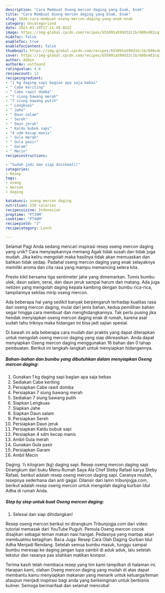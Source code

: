 ```yaml
---
description: "Cara Membuat Oseng mercon daging yang Enak, Enak"
title: "Cara Membuat Oseng mercon daging yang Enak, Enak"
slug: 1626-cara-membuat-oseng-mercon-daging-yang-enak-enak
category: Uncategorized
date: 2023-03-29T17:11:49.852Z
image: https://img-global.cpcdn.com/recipes/b55091a599d32c1b/680x482cq70/oseng-mercon-daging-foto-resep-utama.jpg
hideToc: false
enableToc: true
enableTocContent: false
thumbnail: https://img-global.cpcdn.com/recipes/b55091a599d32c1b/680x482cq70/oseng-mercon-daging-foto-resep-utama.jpg
cover: https://img-global.cpcdn.com/recipes/b55091a599d32c1b/680x482cq70/oseng-mercon-daging-foto-resep-utama.jpg
author: Admin
authorAv: notfound
ratingvalue: 4.6
reviewcount: 13
recipeingredient:
- "1 kg daging sapi bagian apa saja bebas"
- " Cabe keriting"
- " Cabe rawit domba"
- "7 siung bawang merah"
- "7 siung bawang putih"
- " Lengkuas"
- " Jahe"
- " Daun salam"
- " Sereh"
- " Daun jeruk"
- " Kaldu bubuk sapi"
- "4 sdm kecap manis"
- " Gula merah"
- " Gula pasir"
- " Garam"
- " Mecin"
recipeinstructions:

- "Sudah jadi dan siap dinikmati!"
categories:
- Resep
tags:
- oseng
- mercon
- daging

katakunci: oseng mercon daging 
nutrition: 239 calories
recipecuisine: Indonesian
preptime: "PT39M"
cooktime: "PT46M"
recipeyield: "3"
recipecategory: Lunch

---
```



Selamat Pagi Anda sedang mencari inspirasi resep oseng mercon daging yang unik? Cara menyiapkannya memang Agak tidak susah dan tidak juga mudah. Jika keliru mengolah maka hasilnya tidak akan memuaskan dan bahkan tidak sedap. Padahal oseng mercon daging yang enak selayaknya memiliki aroma dan cita rasa yang mampu memancing selera kita.


Presto kikil bersama tiga sentimeter jahe yang dimemarkan. Tumis bumbu ulek, daun salam, serai, dan daun jeruk sampai harum dan matang. Ada juga netizen yang mengolah daging kepala kambing dengan bumbu rica-rica, tampilannya sekilas mirip oseng mercon.

Ada beberapa hal yang sedikit banyak berpengaruh terhadap kualitas rasa dari oseng mercon daging, mulai dari jenis bahan, kedua pemilihan bahan segar hingga cara membuat dan menghidangkannya. Tak perlu pusing jika hendak menyiapkan oseng mercon daging enak di rumah, karena asal sudah tahu triknya maka hidangan ini bisa jadi sajian spesial.


Di bawah ini ada beberapa cara mudah dan praktis yang dapat diterapkan untuk mengolah oseng mercon daging yang siap dikreasikan. Anda dapat menyiapkan Oseng mercon daging menggunakan 16 bahan dan 0 tahap pembuatan. Berikut ini langkah-langkah untuk menyiapkan hidangannya.

<!--inarticleads1-->

##### Bahan-bahan dan bumbu yang dibutuhkan dalam menyiapkan Oseng mercon daging:

1. Gunakan 1 kg daging sapi bagian apa saja bebas
1. Sediakan  Cabe keriting
1. Persiapkan  Cabe rawit domba
1. Persiapkan 7 siung bawang merah
1. Sediakan 7 siung bawang putih
1. Siapkan  Lengkuas
1. Siapkan  Jahe
1. Siapkan  Daun salam
1. Persiapkan  Sereh
1. Persiapkan  Daun jeruk
1. Persiapkan  Kaldu bubuk sapi
1. Persiapkan 4 sdm kecap manis
1. Ambil  Gula merah
1. Gunakan  Gula pasir
1. Persiapkan  Garam
1. Ambil  Mecin


Daging. ½ kilogram (kg) daging sapi. Resep oseng mercon daging sapi Dirangkum dari buku Menu Rumah Saya Ala Chef Steby Rafael karya Steby Rafael, berikut adalah resep oseng mercon daging sapi. Caranya mudah, resepnya sederhana dan anti gagal. Dilansir dari lamn tribunjogja.com, berikut adalah resep oseng mercon untuk mengolah daging kurban Idul Adha di rumah Anda. 

<!--inarticleads2-->

##### Step by step untuk buat Oseng mercon daging:


1. Selesai dan siap dihidangkan!

Resep oseng mercon berikut ini dirangkum Tribunjogja.com dari video tutorial memasak dari YouTube Puguh. Pemula Oseng mercon cocok disajikan sebagai teman makan nasi hangat. Pedasnya yang mantap akan membuatmu ketagihan. Baca Juga: Resep Cara Olah Daging Qurban Idul Adha Menjadi Rendang. Setelah semua bumbu masuk, tunggu sampai bumbu meresap ke daging jangan lupa sambil di aduk aduk, lalu setelah tekstur dan rasanya pas silahkan matikan kompor. 

Terima kasih telah membaca resep yang tim kami tampilkan di halaman ini. Harapan kami, olahan Oseng mercon daging yang mudah di atas dapat membantu kamu menyiapkan makanan yang menarik untuk keluarga/teman ataupun menjadi inspirasi bagi anda yang berkeinginan untuk berbisnis kuliner. Semoga bermanfaat dan selamat mencoba!
